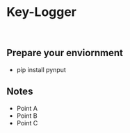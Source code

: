 # Key-Logger
&nbsp;

## Prepare your enviornment
* pip install pynput


## Notes
+ Point A
+ Point B
+ Point C
